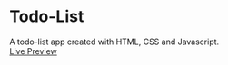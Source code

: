 # Todo-List
A todo-list app created with HTML, CSS and Javascript. <br>
[Live Preview](https://hugolyy420.github.io/Todo-List/)
